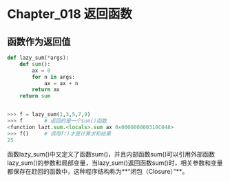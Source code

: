 # Chapter_018 返回函数

## 函数作为返回值

```python
def lazy_sum(*args):
    def sum():
        ax = 0
        for n in args:
            ax = ax + n
        return ax
    return sum


>>> f = lazy_sum(1,3,5,7,9)
>>> f       # 返回的是一个sum()函数
<function lazt.sum.<locals>.sum ax 0x000000000310C048>
>>> f()     # 调用f()才是计算求和结果
25

```

函数lazy_sum()中又定义了函数sum()，并且内部函数sum()可以引用外部函数lazy_sum()的参数和局部变量，当lazy_sum()返回函数sum()时，相关参数和变量都保存在赶回的函数中，这种程序结构称为**“闭包（Closure）”**。

